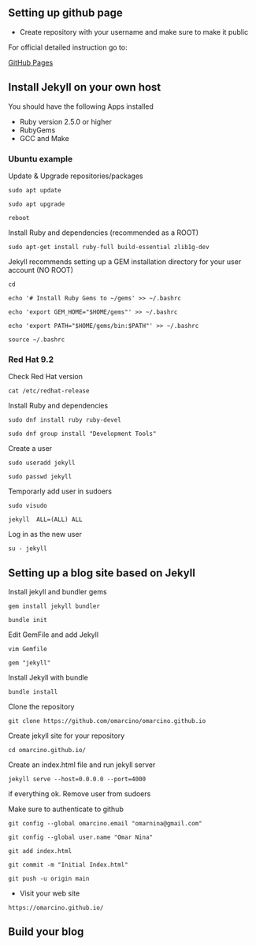 ## Setting up github page
- Create repository with your username and make sure to make it public

For official detailed instruction go to:

[GitHub Pages](https://pages.github.com/)

## Install Jekyll on your own host
You should have the following Apps installed
- Ruby version 2.5.0 or higher
- RubyGems
- GCC and Make
### Ubuntu example
Update & Upgrade repositories/packages

`sudo apt update`

`sudo apt upgrade`

`reboot`


Install Ruby and dependencies (recommended as a ROOT)

`sudo apt-get install ruby-full build-essential zlib1g-dev`

Jekyll recommends setting up a GEM installation directory for your user account (NO ROOT)

`cd`

`echo '# Install Ruby Gems to ~/gems' >> ~/.bashrc`

`echo 'export GEM_HOME="$HOME/gems"' >> ~/.bashrc`

`echo 'export PATH="$HOME/gems/bin:$PATH"' >> ~/.bashrc`

`source ~/.bashrc`


### Red Hat 9.2
Check Red Hat version

`cat /etc/redhat-release`

Install Ruby and dependencies

`sudo dnf install ruby ruby-devel`

`sudo dnf group install "Development Tools"`

Create a user

`sudo useradd jekyll`

`sudo passwd jekyll`

Temporarly add user in sudoers

`sudo visudo`

`jekyll  ALL=(ALL) ALL`

Log in as the new user

`su - jekyll`

## Setting up a blog site based on Jekyll
Install jekyll and bundler gems

`gem install jekyll bundler`

`bundle init`

Edit GemFile and add Jekyll

`vim Gemfile`

`gem "jekyll"`

Install Jekyll with bundle

`bundle install`

Clone the repository

`git clone https://github.com/omarcino/omarcino.github.io`

Create jekyll site for your repository

`cd omarcino.github.io/`

Create an index.html file and run jekyll server

`jekyll serve --host=0.0.0.0 --port=4000`

if everything ok. Remove user from sudoers

Make sure to authenticate to github

`git config --global omarcino.email "omarnina@gmail.com"`

`git config --global user.name "Omar Nina"`

`git add index.html`

`git commit -m "Initial Index.html"`

`git push -u origin main`

- Visit your web site

`https://omarcino.github.io/`

## Build your blog



